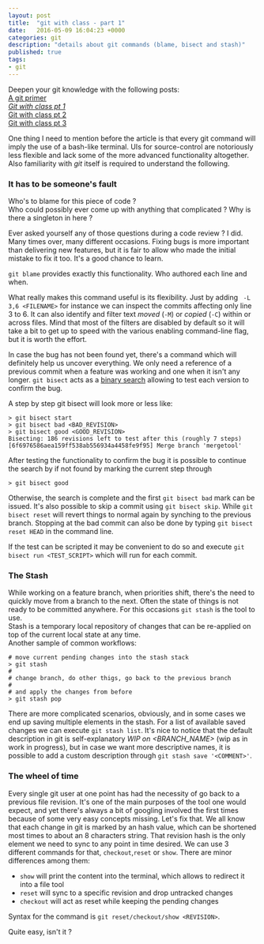 ```yaml
---
layout: post
title:  "git with class - part 1"
date:   2016-05-09 16:04:23 +0000
categories: git
description: "details about git commands (blame, bisect and stash)"
published: true
tags:
- git
---
```


Deepen your git knowledge with the following posts:  
[A git primer](http://jeangougou.github.io/git/2016/05/07/a-git-primer.html)  
_[Git with class pt 1](http://jeangougou.github.io/git/2016/05/09/git-with-class-pt1.html)_  
[Git with class pt 2](http://jeangougou.github.io/git/2016/05/10/git-with-class-pt2.html)  
[Git with class pt 3](http://jeangougou.github.io/git/2016/05/16/git-with-class-pt3.html)  

One thing I need to mention before the article is that every git command will imply the use of a bash-like terminal. UIs for source-control are notoriously less flexible and lack some of the more advanced functionality altogether. Also familiarity with _git_ itself is required to understand the following.

### It has to be someone's fault

Who's to blame for this piece of code ?  
Who could possibly ever come up with anything that complicated ?
Why is there a singleton in here ?

Ever asked yourself any of those questions during a code review ? I did. Many times over, many different occasions.
Fixing bugs is more important than delivering new features, but it is fair to allow who made the initial mistake to fix it too. It's a good chance to learn.

```git blame``` provides exactly this functionality. Who authored each line and when.

What really makes this command useful is its flexibility. Just by adding ``` -L 3,6 <FILENAME>``` for instance we can inspect the commits affecting only line 3 to 6. It can also identify and filter text _moved_ (```-M```) or _copied_ (```-C```) within or across files. Mind that most of the filters are disabled by default so it will take a bit to get up to speed with the various enabling command-line flag, but it is worth the effort.

In case the bug has not been found yet, there's a command which will definitely help us uncover everything. We only need a reference of a previous commit when a feature was working and one when it isn't any longer. ```git bisect``` acts as a [binary search][binary-search-algo] allowing to test each version to confirm the bug.

A step by step git bisect will look more or less like:

```
> git bisect start
> git bisect bad <BAD_REVISION>
> git bisect good <GOOD_REVISION>
Bisecting: 186 revisions left to test after this (roughly 7 steps)
[6f6976586aea159ff538ab556934a4458fe9f95] Merge branch 'mergetool'
```
After testing the functionality to confirm the bug it is possible to continue the search by if not found by marking the current step through

```
> git bisect good
```

Otherwise, the search is complete and the first ```git bisect bad``` mark can be issued.
It's also possible to skip a commit using ```git bisect skip```. While ```git bisect reset``` will revert things to normal again by synching to the previous branch. Stopping at the bad commit can also be done by typing ```git bisect reset HEAD``` in the command line.

If the test can be scripted it may be convenient to do so and execute ```git bisect run <TEST_SCRIPT>``` which will run for each commit.

### The Stash

While working on a feature branch, when priorities shift, there's the need to quickly move from a branch to the next. Often the state of things is not ready to be committed anywhere. For this occasions ```git stash``` is the tool to use.  
Stash is a temporary local repository of changes that can be re-applied on top of the current local state at any time.  
Another sample of common workflows:  

```
# move current pending changes into the stash stack
> git stash
#
# change branch, do other thigs, go back to the previous branch
#
# and apply the changes from before
> git stash pop

```

There are more complicated scenarios, obviously, and in some cases we end up saving multiple elements in the stash.
For a list of available saved changes we can execute ```git stash list```. It's nice to notice that the default description in git is self-explanatory _WIP on <BRANCH_NAME>_ (wip as in work in progress), but in case we want more descriptive names, it is possible to add a custom description through ```git stash save '<COMMENT>'```.  

### The wheel of time

Every single git user at one point has had the necessity of go back to a previous file revision. It's one of the main purposes of the tool one would expect, and yet there's always a bit of googling involved the first times because of some very easy concepts missing. Let's fix that. We all know that each change in git is marked by an hash value, which can be shortened most times to about an 8 characters string. That revision hash is the only element we need to sync to any point in time desired. We can use 3 different commands for that, ```checkout```,```reset``` or ```show```.
There are minor differences among them:

- ```show``` will print the content into the terminal, which allows to redirect it into a file tool
- ```reset``` will sync to a specific revision and drop untracked changes
- ```checkout``` will act as reset while keeping the pending changes

Syntax for the command is ```git reset/checkout/show <REVISION>```.

Quite easy, isn't it ?

[binary-search-algo]:https://en.wikipedia.org/wiki/Binary_search_algorithm
